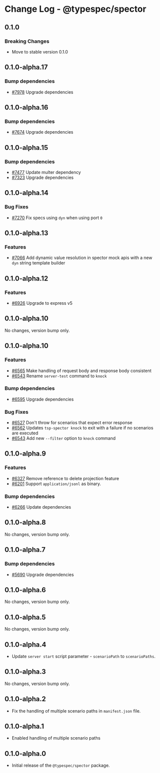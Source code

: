 # Change Log - @typespec/spector

## 0.1.0

### Breaking Changes

- Move to stable version 0.1.0

## 0.1.0-alpha.17

### Bump dependencies

- [#7978](https://github.com/microsoft/typespec/pull/7978) Upgrade dependencies


## 0.1.0-alpha.16

### Bump dependencies

- [#7674](https://github.com/microsoft/typespec/pull/7674) Upgrade dependencies


## 0.1.0-alpha.15

### Bump dependencies

- [#7477](https://github.com/microsoft/typespec/pull/7477) Update multer dependency
- [#7323](https://github.com/microsoft/typespec/pull/7323) Upgrade dependencies


## 0.1.0-alpha.14

### Bug Fixes

- [#7270](https://github.com/microsoft/typespec/pull/7270) Fix specs using `dyn` when using port `0`


## 0.1.0-alpha.13

### Features

- [#7066](https://github.com/microsoft/typespec/pull/7066) Add dynamic value resolution in spector mock apis with a new `dyn` string template builder


## 0.1.0-alpha.12

### Features

- [#6926](https://github.com/microsoft/typespec/pull/6926) Upgrade to express v5


## 0.1.0-alpha.10

No changes, version bump only.

## 0.1.0-alpha.10

### Features

- [#6565](https://github.com/microsoft/typespec/pull/6565) Make handling of request body and response body consistent
- [#6543](https://github.com/microsoft/typespec/pull/6543) Rename `server-test` command to `knock`

### Bump dependencies

- [#6595](https://github.com/microsoft/typespec/pull/6595) Upgrade dependencies

### Bug Fixes

- [#6527](https://github.com/microsoft/typespec/pull/6527) Don't throw for scenarios that expect error response
- [#6562](https://github.com/microsoft/typespec/pull/6562) Updates `tsp-spector knock` to exit with a failure if no scenarios are executed
- [#6543](https://github.com/microsoft/typespec/pull/6543) Add new `--filter` option to `knock` command


## 0.1.0-alpha.9

### Features

- [#6327](https://github.com/microsoft/typespec/pull/6327) Remove reference to delete projection feature
- [#6201](https://github.com/microsoft/typespec/pull/6201) Support `application/jsonl` as binary.

### Bump dependencies

- [#6266](https://github.com/microsoft/typespec/pull/6266) Update dependencies


## 0.1.0-alpha.8

No changes, version bump only.

## 0.1.0-alpha.7

### Bump dependencies

- [#5690](https://github.com/microsoft/typespec/pull/5690) Upgrade dependencies


## 0.1.0-alpha.6

No changes, version bump only.

## 0.1.0-alpha.5

No changes, version bump only.

## 0.1.0-alpha.4

- Update `server start` script parameter - `scenarioPath` to `scenarioPaths`.

## 0.1.0-alpha.3

No changes, version bump only.

## 0.1.0-alpha.2

- Fix the handling of multiple scenario paths in `manifest.json` file.

## 0.1.0-alpha.1

- Enabled handling of multiple scenario paths

## 0.1.0-alpha.0

- Initial release of the `@typespec/spector` package.
